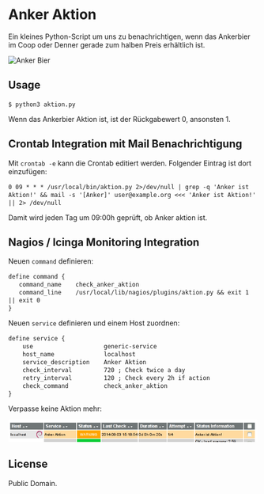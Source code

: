 Anker Aktion
============

Ein kleines Python-Script um uns zu benachrichtigen, wenn das Ankerbier im Coop
oder Denner gerade zum halben Preis erhältlich ist.

![Anker Bier](anker.jpg)


Usage
-----

    $ python3 aktion.py

Wenn das Ankerbier Aktion ist, ist der Rückgabewert 0, ansonsten 1.


Crontab Integration mit Mail Benachrichtigung
---------------------------------------------

Mit `crontab -e` kann die Crontab editiert werden. Folgender Eintrag ist dort
einzufügen:

    0 09 * * * /usr/local/bin/aktion.py 2>/dev/null | grep -q 'Anker ist Aktion!' && mail -s '[Anker]' user@example.org <<< 'Anker ist Aktion!' || 2> /dev/null

Damit wird jeden Tag um 09:00h geprüft, ob Anker aktion ist.


Nagios / Icinga Monitoring Integration
--------------------------------------

Neuen `command` definieren:

    define command {
       command_name    check_anker_aktion
       command_line    /usr/local/lib/nagios/plugins/aktion.py && exit 1 || exit 0
    }

Neuen `service` definieren und einem Host zuordnen:

    define service {
        use                    generic-service
        host_name              localhost
        service_description    Anker Aktion
        check_interval         720 ; Check twice a day
        retry_interval         120 ; Check every 2h if action
        check_command          check_anker_aktion
    }

Verpasse keine Aktion mehr:

![Icinga Notification](icinga.png)


License
-------

Public Domain.
